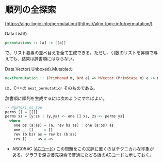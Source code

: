 # 順列の全探索

[https://algo-logic.info/permutation/](https://algo-logic.info/permutation/)

Data.Listの

```haskell
permutations :: [a] -> [[a]]
```

で、リスト要素の並べ替えを全て生成できる。ただし、引数のリストを昇順で与えても、結果は辞書順にはならない。

Data.Vector\(.Unboxed\).Mutableの

```haskell
nextPermutation :: (PrimMonad m, Ord e) => MVector (PrimState m) e -> m Bool
```

は、C++の `next_permutation` そのものである。

辞書順に順列を生成するには次のようにすればよい。

```haskell
-- @gotoki_no_joe
perms [] = [[]]
perms xs = [y:zs | (y,ys) <- one [] xs, zs <- perms ys]
  where
    one bs (a:as) = (a, rev bs as) : one (a:bs) as
    one _  []     = []
    rev (b:bs) as = rev bs (b:as)
    rev []     as = as
```

* ABC054C \([ACコード](https://atcoder.jp/contests/abc054/submissions/26051432)\) この問題をこの文脈に置くのはテクニカルな印象がある。グラフを深さ優先探索で普通にたどる版の[ACコード](https://atcoder.jp/contests/abc054/submissions/26051537)も示しておく。

